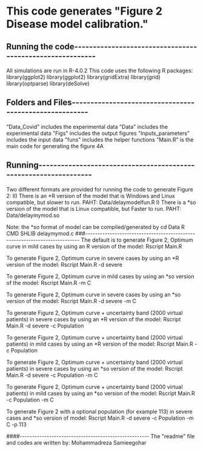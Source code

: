 # This code generates "Figure 2 Disease model calibration." 

## Running the code---------------------------------------------------------
All simulations are run in R-4.0.2 
This code uses the following R packages:
library(ggplot2)
library(ggplot2)
library(gridExtra)
library(grid)
library(optparse)
library(deSolve)

## Folders and Files-------------------------------------------------------
"Data_Covid"        	includes the experimental data
"Data"       	 		includes the experimental data
"Figs"    	 			includes the output figures
"Inputs_parameters" 	includes the input data
"funs" 					includes the helper functions
"Main.R" 				is the main code for generating the figure 4A

## Running-----------------------------------------------------------------
Two different formats are provided for running the code to generate Figure 2:
II) There is an *R   version of the model that is Windows and Linux compatible, but slower to run.
PAHT: Data/delaymodelfun.R
I)  There is a  *so  version of the model that is 		      Linux compatible, but Faster to run.
PAHT: Data/delaymymod.so

Note: the *so format of model can be compiled/generated by 
cd Data
R CMD SHLIB delaymymod.c
###---------------------------------------------------------------------------
The default is to generate Figure 2, Optimum curve in mild cases by using an R version of the model:
Rscript Main.R

To generate Figure 2, Optimum curve in severe cases by using an *R version of the model:
Rscript Main.R -d severe

To generate Figure 2, Optimum curve in mild cases by using an *so version of the model:
Rscript Main.R -m C

To generate Figure 2, Optimum curve in severe cases by using an *so version of the model:
Rscript Main.R -d severe -m C

To generate Figure 2, Optimum curve + uncertainty band (2000 virtual patients) in severe cases by using an *R version of the model:
Rscript Main.R -d severe -c Population

To generate Figure 2, Optimum curve + uncertainty band (2000 virtual patients) in mild cases by using an *R version of the model:
Rscript Main.R -c Population

To generate Figure 2, Optimum curve + uncertainty band (2000 virtual patients) in severe cases by using an *so version of the model:
Rscript Main.R -d severe -c Population -m C


To generate Figure 2, Optimum curve + uncertainty band (2000 virtual patients) in mild cases by using an *so version of the model:
Rscript Main.R -c Population -m C


To generate Figure 2 with a optional population (for example 113) in severe cases and *so version of model:
Rscript Main.R -d severe -c Population -m C -p 113

####-----------------------------------------------------
The "readme" file and codes are written by:
Mohammadreza Samieegohar